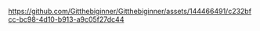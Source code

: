 

https://github.com/Gitthebiginner/Gitthebiginner/assets/144466491/c232bfcc-bc98-4d10-b913-a9c05f27dc44

